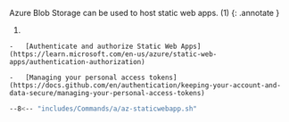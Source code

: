 Azure Blob Storage can be used to host static web apps. (1)
{: .annotate }

1.  

    -   [Authenticate and authorize Static Web Apps](https://learn.microsoft.com/en-us/azure/static-web-apps/authentication-authorization)

    -   [Managing your personal access tokens](https://docs.github.com/en/authentication/keeping-your-account-and-data-secure/managing-your-personal-access-tokens)



```sh
--8<-- "includes/Commands/a/az-staticwebapp.sh"
```


